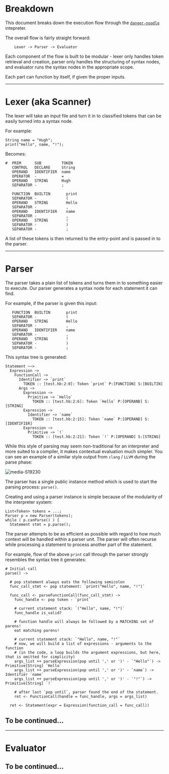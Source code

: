 Breakdown
=========

This document breaks down the execution flow through the [`danger-noodle`](https://github.com/pirogoeth/danger-noodle) intepreter.

The overall flow is fairly straight forward:

```
	Lexer -> Parser -> Evaluator
```

Each component of the flow is built to be modular - lexer only handles token retrieval and creation,
parser only handles the structuring of syntax nodes, and evaluator runs the syntax nodes in the
appropriate scope.

Each part can function by itself, if given the proper inputs.


----


Lexer (aka Scanner)
===================

The lexer will take an input file and turn it in to classified tokens that can be easily turned into
a syntax node.

For example:

```
String name = "Hugh";
print("Hello", name, "!");
```

Becomes:

```
#  PRIM      SUB         TOKEN
   CONTROL   DECLARE     String
   OPERAND   IDENTIFIER  name
   OPERATOR  -           =
   OPERAND   STRING      Hugh
   SEPARATOR -           ;

   FUNCTION  BUILTIN       print
   SEPARATOR -             (
   OPERAND   STRING        Hello
   SEPARATOR -             ,
   OPERAND   IDENTIFIER    name
   SEPARATOR -             ,
   OPERAND   STRING        !
   SEPARATOR -             )
   SEPARATOR -             ;
```

A list of these tokens is then returned to the entry-point and is passed in to the parser.


----


Parser
======

The parser takes a plain list of tokens and turns them in to something easier to execute.
Our parser generates a syntax node for each statement it can find.

For example, if the parser is given this input:

```
   FUNCTION  BUILTIN       print
   SEPARATOR -             (
   OPERAND   STRING        Hello
   SEPARATOR -             ,
   OPERAND   IDENTIFIER    name
   SEPARATOR -             ,
   OPERAND   STRING        !
   SEPARATOR -             )
   SEPARATOR -             ;
```

This syntax tree is generated:

```
Statement ~~>
  Expression ~>
    FunctionCall ~>
      Identifier ~> `print`
        TOKEN :: [test.hb:2:0]: Token `print` P:[FUNCTION] S:[BUILTIN]
      Args ~>
        Expression ~>
          Primitive ~> `Hello`
            TOKEN :: [test.hb:2:6]: Token `Hello` P:[OPERAND] S:[STRING]
        Expression ~>
          Identifier ~> `name`
            TOKEN :: [test.hb:2:15]: Token `name` P:[OPERAND] S:[IDENTIFIER]
        Expression ~>
          Primitive ~> `!`
            TOKEN :: [test.hb:2:21]: Token `!` P:[OPERAND] S:[STRING]
```

While this style of parsing may seem non-traditional for an interpreter and more suited to a compiler, it makes
contextual evaluation much simpler. You can see an example of a similar style output from `clang` / `LLVM` during the parse phase:

![media-S19230](file://media/596193302.png)


The parser has a single public instance method which is used to start the parsing process: `parse()`.

Creating and using a parser instance is simple because of the modularity of the interpreter system:

```
List<Token> tokens = ...;
Parser p = new Parser(tokens);
while ( p.canParse() ) {
  Statement stmt = p.parse();
```

The parser attempts to be as efficient as possible with regard to how much context will be handled within a parser unit.
The parser will often recurse while processing a statement to process another part of the statement.

For example, flow of the above `print` call through the parser strongly resembles the syntax tree it generates:

```
# Initial call
parse() ->

  # pop statement always eats the following semicolon
  func_call_stmt <- pop statement: `print("Hello", name, "!")`

  func_call <- parseFunctionCall(func_call_stmt) ->
    func_handle <- pop token - `print`

    # current statement stack: `("Hello", name, "!")`
    func_handle is_valid?

    # function handle will always be followed by a MATCHING set of parens!
    eat matching parens!

    # current statement stack: `"Hello", name, "!"`
    # now, we will build a list of expressions - arguments to the function
    # (in the code, a loop builds the argument expressions, but here, that is omitted for simplicity)
    args_list ++ parseExpression(pop until ',' or ')' - `"Hello"`) -> Primitive[String] `Hello`
    args_list ++ parseExpression(pop until ',' or ')' - `name`) -> Identifier `name`
    args_list ++ parseExpression(pop until ',' or ')' - `"!"`) -> Primitive[String] `!`

    # after last `pop until`, parser found the end of the statement.
    ret <- FunctionCall(handle = func_handle, args = args_list)

  ret <- Statement(expr = Expression(function_call = func_call))
```

## To be continued...


----

Evaluator
=========

## To be continued...
